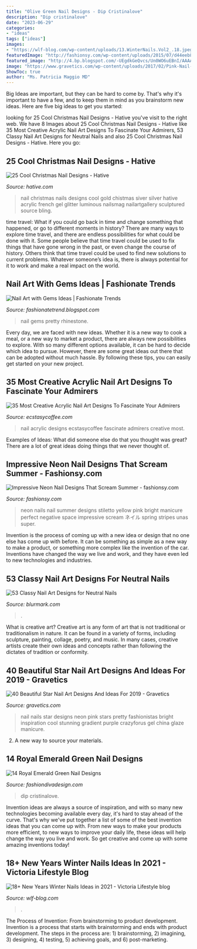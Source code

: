 ```yaml
---
title: "Olive Green Nail Designs - Dip Cristinalove"
description: "Dip cristinalove"
date: "2023-06-29"
categories:
- "ideas"
tags: ["ideas"]
images:
- "https://wlf-blog.com/wp-content/uploads/13.WinterNails.Vol2_.18.jpeg"
featuredImage: "http://fashionsy.com/wp-content/uploads/2015/07/d44eeb81b37295845bedac6757f6cb0c.jpg"
featured_image: "http://4.bp.blogspot.com/-UEgdkGeQvcs/Un0WO6uEBnI/AAAAAAAAQwI/cQT5Q-eiarc/s1600/nail+art+with+gems+ideas+(7).jpg"
image: "https://www.gravetics.com/wp-content/uploads/2017/02/Pink-Nail-With-Nite-Green-Stars.jpg"
ShowToc: true
author: "Ms. Patricia Maggio MD"
---
```



Big Ideas are important, but they can be hard to come by. That's why it's important to have a few, and to keep them in mind as you brainstorm new ideas. Here are five big ideas to get you started: 

	

		
looking for 25 Cool Christmas Nail Designs - Hative you've visit to the right web. We have 8 Images about 25 Cool Christmas Nail Designs - Hative like 35 Most Creative Acrylic Nail Art Designs To Fascinate Your Admirers, 53 Classy Nail Art Designs for Neutral Nails and also 25 Cool Christmas Nail Designs - Hative. Here you go:
		
    
## 25 Cool Christmas Nail Designs - Hative

<img loading=lazy src="http://hative.com/wp-content/uploads/2014/11/christmas-nail-designs/11-cool-christmas-nail-designs.jpg" onerror="this.onerror=null;this.src='https://tse1.mm.bing.net/th?id=OIP.KBlOtUi4yY1dvZbQf5Vj0QHaGp&amp;pid=15.1';" alt="25 Cool Christmas Nail Designs - Hative">

_Source: hative.com_

>nail christmas nails designs cool gold chistmas siver silver hative acrylic french gel glitter luminous nailsmag nailartgallery sculptured source bling. 

	

time travel: What if you could go back in time and change something that happened, or go to different moments in history?
There are many ways to explore time travel, and there are endless possibilities for what could be done with it. Some people believe that time travel could be used to fix things that have gone wrong in the past, or even change the course of history. Others think that time travel could be used to find new solutions to current problems. Whatever someone’s idea is, there is always potential for it to work and make a real impact on the world.

    
## Nail Art With Gems Ideas | Fashionate Trends

<img loading=lazy src="http://4.bp.blogspot.com/-UEgdkGeQvcs/Un0WO6uEBnI/AAAAAAAAQwI/cQT5Q-eiarc/s1600/nail+art+with+gems+ideas+(7).jpg" onerror="this.onerror=null;this.src='https://tse3.mm.bing.net/th?id=OIP.VFN_tMbdHvo-2oy0qqXs5AHaJ4&amp;pid=15.1';" alt="Nail Art with Gems Ideas | Fashionate Trends">

_Source: fashionatetrend.blogspot.com_

>nail gems pretty rhinestone. 

	

Every day, we are faced with new ideas. Whether it is a new way to cook a meal, or a new way to market a product, there are always new possibilities to explore. With so many different options available, it can be hard to decide which idea to pursue. However, there are some great ideas out there that can be adopted without much hassle. By following these tips, you can easily get started on your new project.

    
## 35 Most Creative Acrylic Nail Art Designs To Fascinate Your Admirers

<img loading=lazy src="https://i2.wp.com/www.ecstasycoffee.com/wp-content/uploads/2016/09/Acrylic-Nail-Design-@EcstasyCoffee-37.jpg" onerror="this.onerror=null;this.src='https://tse3.mm.bing.net/th?id=OIP.mzf9YFhj_DO42vPSSBuAbAHaEx&amp;pid=15.1';" alt="35 Most Creative Acrylic Nail Art Designs To Fascinate Your Admirers">

_Source: ecstasycoffee.com_

>nail acrylic designs ecstasycoffee fascinate admirers creative most. 

	

Examples of Ideas: What did someone else do that you thought was great?
There are a lot of great ideas doing things that we never thought of.

    
## Impressive Neon Nail Designs That Scream Summer - Fashionsy.com

<img loading=lazy src="http://fashionsy.com/wp-content/uploads/2015/07/d44eeb81b37295845bedac6757f6cb0c.jpg" onerror="this.onerror=null;this.src='https://tse4.mm.bing.net/th?id=OIP.hmwbApfsyOXKZB7aiGo7hAHaJ4&amp;pid=15.1';" alt="Impressive Neon Nail Designs That Scream Summer - fashionsy.com">

_Source: fashionsy.com_

>neon nails nail summer designs stiletto yellow pink bright manicure perfect negative space impressive scream ネイル spring stripes unas super. 

	

Invention is the process of coming up with a new idea or design that no one else has come up with before. It can be something as simple as a new way to make a product, or something more complex like the invention of the car. Inventions have changed the way we live and work, and they have even led to new technologies and industries.

    
## 53 Classy Nail Art Designs For Neutral Nails

<img loading=lazy src="https://www.blurmark.com/wp-content/uploads/2017/04/Coffin-Nails-1-1024x1024.jpg" onerror="this.onerror=null;this.src='https://tse4.mm.bing.net/th?id=OIP.pPVIadhhjssx_ywBMvUSZQHaHa&amp;pid=15.1';" alt="53 Classy Nail Art Designs for Neutral Nails">

_Source: blurmark.com_

>. 

	

What is creative art?
Creative art is any form of art that is not traditional or traditionalism in nature. It can be found in a variety of forms, including sculpture, painting, collage, poetry, and music. In many cases, creative artists create their own ideas and concepts rather than following the dictates of tradition or conformity.

    
## 40 Beautiful Star Nail Art Designs And Ideas For 2019 - Gravetics

<img loading=lazy src="https://www.gravetics.com/wp-content/uploads/2017/02/Pink-Nail-With-Nite-Green-Stars.jpg" onerror="this.onerror=null;this.src='https://tse1.mm.bing.net/th?id=OIP.EHWerZFuSf67_7O94MZc3QHaHa&amp;pid=15.1';" alt="40 Beautiful Star Nail Art Designs And Ideas For 2019 - Gravetics">

_Source: gravetics.com_

>nail nails star designs neon pink stars pretty fashionistas bright inspiration cool stunning gradient purple crazyforus gel china glaze manicure. 

	

2. A new way to source your materials.

    
## 14 Royal Emerald Green Nail Designs

<img loading=lazy src="https://www.fashiondivadesign.com/wp-content/uploads/2014/09/img_5663-640x819.jpg" onerror="this.onerror=null;this.src='https://tse1.mm.bing.net/th?id=OIP.w594sxN3UNOUW6dcG2kIgwHaJe&amp;pid=15.1';" alt="14 Royal Emerald Green Nail Designs">

_Source: fashiondivadesign.com_

>dip cristinalove. 

	

Invention ideas are always a source of inspiration, and with so many new technologies becoming available every day, it's hard to stay ahead of the curve. That's why we've put together a list of some of the best invention ideas that you can come up with. From new ways to make your products more efficient, to new ways to improve your daily life, these ideas will help change the way you live and work. So get creative and come up with some amazing inventions today!

    
## 18+ New Years Winter Nails Ideas In 2021 - Viсtoria Lifestyle Blog

<img loading=lazy src="https://wlf-blog.com/wp-content/uploads/13.WinterNails.Vol2_.18.jpeg" onerror="this.onerror=null;this.src='https://tse2.mm.bing.net/th?id=OIP.kun0ypbiP8RuT6n5Z9DeVgHaH3&amp;pid=15.1';" alt="18+ New Years Winter Nails Ideas in 2021 - Viсtoria Lifestyle blog">

_Source: wlf-blog.com_

>. 

	

The Process of Invention: From brainstorming to product development.
Invention is a process that starts with brainstorming and ends with product development. The steps in the process are: 1) brainstorming, 2) imagining, 3) designing, 4) testing, 5) achieving goals, and 6) post-marketing.


